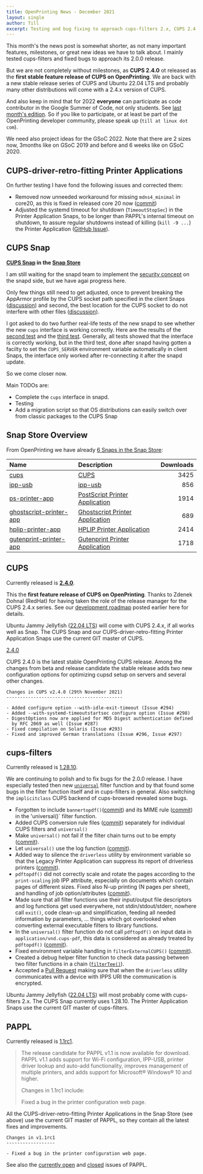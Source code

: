 ```yaml
---
title: OpenPrinting News - December 2021
layout: single
author: Till
excerpt: Testing and bug fixing to approach cups-filters 2.x, CUPS 2.4.0, PAPPL 1.1rc1
---
```

This month's the news post is somewhat shorter, as not many important features, milestones, or great new ideas we have to talk about. I mainly tested cups-filters and fixed bugs to approach its 2.0.0 release.

But we are not completely without milestones, as **CUPS 2.4.0** ot released as the **first stable feature release of CUPS on OpenPrinting**. We are back with a new stable release series of CUPS and Ubuntu 22.04 LTS and probably many other distributions will come with a 2.4.x version of CUPS.

And also keep in mind that for 2022 **everyone** can participate as code contributor in the Google Summer of Code, not only students. See [last month's edition](https://openprinting.github.io/OpenPrinting-News-November-2021/#google-summer-of-code-2022). So if you like to participate, or at least be part of the OpenPrinting developer community, please speak up (`till at linux dot com`).

We need also project ideas for the GSoC 2022. Note that there are 2 sizes now, 3months like on GSoC 2019 and before and 6 weeks like on GSoC 2020.


## CUPS-driver-retro-fitting Printer Applications
On further testing I have fond the following issues and corrected them:

- Removed now unneeded workaround for missing `mdns4_minimal` in core20, as this is fixed in released core 20 now ([commit](https://github.com/OpenPrinting/ghostscript-printer-app/commit/67a1962cad2b))
- Adjusted the systemd timeout for shutdown (`TimeoutStopSec`) in the Printer Application Snaps, to be longer than PAPPL's internal timeout on shutdown, to assure regular shutdowns instead of killing (`kill -9 ...`) the Printer Application ([GitHub Issue](https://github.com/OpenPrinting/ghostscript-printer-app/issues/4)).


## CUPS Snap
**[CUPS Snap](https://github.com/OpenPrinting/cups-snap) in the [Snap Store](https://snapcraft.io/cups)**

I am still waiting for the snapd team to implement the [security concept](https://forum.snapcraft.io/t/handling-of-the-cups-plug-by-snapd-especially-auto-connection/23419/43?u=till.kamppeter) on the snapd side, but we have agai progress here.

Only few things still need to get adjusted, once to prevent breaking the AppArmor profile by the CUPS socket path specified in the client Snaps ([discussion](https://github.com/snapcore/snapd/pull/10427#discussion_r740962760)) and second, the best location for the CUPS socket to do not interfere with other files ([discussion](https://github.com/snapcore/snapd/pull/10427#discussion_r757582011)).

I got asked to do two further real-life tests of the new snapd to see whether the new `cups` interface is working correctly. Here are the results of the [second test](https://github.com/snapcore/snapd/pull/10427#issuecomment-958500321) and the [third test](https://github.com/snapcore/snapd/pull/10427#issuecomment-977790163). Generally, all tests showed that the interface is correctly working, but in the third test, done after snapd having gotten a facilty to set the `CUPS_SERVER` environment variable automatically in client Snaps, the interface only worked after re-connecting it after the snapd update.

So we come closer now.

Main TODOs are:

- Complete the `cups` interface in snapd.
- Testing
- Add a migration script so that OS distributions can easily switch over from classic packages to the CUPS Snap


## Snap Store Overview
From OpenPrinting we have already [6 Snaps in the Snap Store](https://snapcraft.io/search?q=OpenPrinting):

|Name|Description|Downloads|
|:---|:---|---:|
|[cups](https://snapcraft.io/cups)|[CUPS](https://github.com/OpenPrinting/cups-snap)|3425|
|[ipp-usb](https://snapcraft.io/ipp-usb)|[ipp-usb](https://github.com/OpenPrinting/ipp-usb)|856|
|[ps-printer-app](https://snapcraft.io/ps-printer-app)|[PostScript Printer Application](https://github.com/OpenPrinting/ps-printer-app)|1914|
|[ghostscript-printer-app](https://snapcraft.io/ghostscript-printer-app)|[Ghostscript Printer Application](https://github.com/OpenPrinting/ghostscript-printer-app)|689|
|[hplip-printer-app](https://snapcraft.io/hplip-printer-app)|[HPLIP Printer Application](https://github.com/OpenPrinting/hplip-printer-app)|2414|
|[gutenprint-printer-app](https://snapcraft.io/gutenprint-printer-app)|[Gutenprint Printer Application](https://github.com/OpenPrinting/gutenprint-printer-app)|1718|


## CUPS
Currently released is [**2.4.0**](https://github.com/OpenPrinting/cups/releases/tag/v2.4.0).

This the **first feature release of CUPS on OpenPrinting**. Thanks to Zdenek Dohnal (RedHat) for having taken the role of the release manager for the CUPS 2.4.x series. See our [development roadmap](https://openprinting.github.io/OpenPrinting-News-October-2021/#cups) posted earlier here for details.

Ubuntu Jammy Jellyfish ([22.04 LTS](https://discourse.ubuntu.com/t/jammy-jellyfish-release-schedule/)) will come with CUPS 2.4.x, if all works well as Snap. The CUPS Snap and our CUPS-driver-retro-fitting Printer Application Snaps use the current GIT master of CUPS.

[2.4.0](https://github.com/OpenPrinting/cups/releases/tag/v2.4.0)

CUPS 2.4.0 is the latest stable OpenPrinting CUPS release. Among the changes from beta and release candidate the stable release adds two new configuration options for optimizing cupsd setup on servers and several other changes.

```
Changes in CUPS v2.4.0 (29th November 2021)
-------------------------------------------

- Added configure option --with-idle-exit-timeout (Issue #294)
- Added --with-systemd-timeoutstartsec configure option (Issue #298)
- DigestOptions now are applied for MD5 Digest authentication defined
  by RFC 2069 as well (Issue #287)
- Fixed compilation on Solaris (Issue #293)
- Fixed and improved German translations (Issue #296, Issue #297)
```

## cups-filters
Currently released is [1.28.10](https://github.com/OpenPrinting/cups-filters/releases/tag/1.28.10).

We are continuing to polish and to fix bugs for the 2.0.0 release. I have especially tested then new [`universal`](https://gist.github.com/pranshukharkwal/9413499a6744049ef549159948392023) filter function and by that found some bugs in the filter function itself and in cups-filters in general. Also switching the `implicitclass` CUPS backend of cups-browsed revealed some bugs.

- Forgotten to include `bannertopdf()`([commit](https://github.com/OpenPrinting/cups-filters/commit/9f7488239ed8e4b)) and its MIME rule ([commit](https://github.com/OpenPrinting/cups-filters/commit/f6fd85071de)) in the 'universal()` filter function.
- Added CUPS conversion rule files ([commit](https://github.com/OpenPrinting/cups-filters/commit/2db75852fe3)) separately for individual CUPS filters and `universal()`
- Make `universal()` not fail if the filter chain turns out to be empty ([commit](https://github.com/OpenPrinting/cups-filters/commit/3ee9e7885bcee01a9dc8)).
- Let `universal()` use the log function ([commit](https://github.com/OpenPrinting/cups-filters/commit/b30528cf85fa15)).
- Added way to silence the `driverless` utility by environment variable so that the Legacy Printer Application can suppress its report of driverless printers ([commit](https://github.com/OpenPrinting/cups-filters/commit/f03a9eead74f)).
- `pdftopdf()` did not correctly scale and rotate the pages according to the `print-scaling` job IPP attribute, especially on documents which contain pages of different sizes. Fixed also N-up printing (N pages per sheet), and handling of job option/attributes ([commit](https://github.com/OpenPrinting/cups-filters/commit/4aaf23aae36)).
- Made sure that all filter functions use their input/output file descriptors and log functions get used everywhere, not stdin/stdout/stderr, nowhere call `exit()`, code clean-up and simplification, feeding all needed information by parameters, ... things which got overlooked when converting external executable filters to library functions.
- In the `universal()` filter function do not call `pdftopdf()` on input data in `application/vnd.cups-pdf`, this data is considered as already treated by `pdftopdf()` ([commit](https://github.com/OpenPrinting/cups-filters/commit/7ee71391)).
- Fixed environment variable handling in `filterExternalCUPS()` ([commit](https://github.com/OpenPrinting/cups-filters/commit/630343cc)).
- Created a debug helper filter function to check data passing between two filter functions in a chain ([`filterTee()`](https://github.com/OpenPrinting/cups-filters/commit/2443a1c4e87)).
- Accepted a [Pull Request](https://github.com/OpenPrinting/cups-filters/pull/433) making sure that when the `driverless` utility communicates with a device with IPPS URI the communication is encrypted.

Ubuntu Jammy Jellyfish ([22.04 LTS](https://discourse.ubuntu.com/t/jammy-jellyfish-release-schedule/)) will most probably come with cups-filters 2.x. The CUPS Snap currently uses 1.28.10. The Printer Application Snaps use the current GIT master of cups-filters.

## PAPPL
Currently released is [1.1rc1](https://github.com/michaelrsweet/pappl/releases/tag/v1.1rc1).

> The release candidate for PAPPL v1.1 is now available for download. PAPPL v1.1 adds support for Wi-Fi configuration, IPP-USB, printer driver lookup and auto-add functionality, improves management of multiple printers, and adds support for Microsoft® Windows® 10 and higher.
>
> Changes in 1.1rc1 include:
>
> Fixed a bug in the printer configuration web page.

All the CUPS-driver-retro-fitting Printer Applications in the Snap Store (see above) use the current GIT master of PAPPL, so they contain all the latest fixes and improvements.

```
Changes in v1.1rc1
------------------

- Fixed a bug in the printer configuration web page.
```

See also the [currently open](https://github.com/michaelrsweet/pappl/issues) and [closed](https://github.com/michaelrsweet/pappl/issues?q=is%3Aissue+is%3Aclosed) issues of PAPPL.
